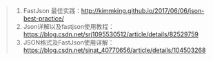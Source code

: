 > 1. FastJson 最佳实践：http://kimmking.github.io/2017/06/06/json-best-practice/
> 2. Json详解以及fastjson使用教程：https://blog.csdn.net/srj1095530512/article/details/82529759
> 3. JSON格式及FastJson使用详解：https://blog.csdn.net/sinat_40770656/article/details/104503268